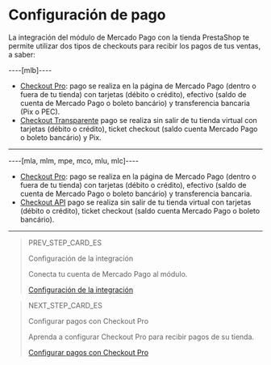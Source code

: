 # Configuración de pago

La integración del módulo de Mercado Pago con la tienda PrestaShop te permite utilizar dos tipos de checkouts para recibir los pagos de tus ventas, a saber:

----[mlb]---- 
* [Checkout Pro](/developers/es/docs/prestashop/payment-configuration/checkout-pro): pago se realiza en la página de Mercado Pago (dentro o fuera de tu tienda) con tarjetas (débito o crédito), efectivo (saldo de cuenta de Mercado Pago o boleto bancário) y transferencia bancaria (Pix o PEC).
* [Checkout Transparente](/developers/es/docs/prestashop/payment-configuration/checkout-api/introduction) pago se realiza sin salir de tu tienda virtual con tarjetas (débito o crédito), ticket checkout (saldo cuenta Mercado Pago o boleto bancário) y Pix.
------------

----[mla, mlm, mpe, mco, mlu, mlc]----
* [Checkout Pro](/developers/es/docs/prestashop/payment-configuration/checkout-pro): pago se realiza en la página de Mercado Pago (dentro o fuera de tu tienda) con tarjetas (débito o crédito), efectivo (saldo de cuenta de Mercado Pago o boleto bancário) y transferencia bancaria.
* [Checkout API](/developers/es/docs/prestashop/payment-configuration/checkout-api/introduction) pago se realiza sin salir de tu tienda virtual con tarjetas (débito o crédito), ticket checkout (saldo cuenta Mercado Pago o boleto bancário).
------------

> PREV_STEP_CARD_ES
>
> Configuración de la integración
>
> Conecta tu cuenta de Mercado Pago al módulo.
>
> [Configuración de la integración](/developers/es/docs/prestashop/integration)

> NEXT_STEP_CARD_ES
>
> Configurar pagos con Checkout Pro
>
> Aprenda a configurar Checkout Pro para recibir pagos de su tienda.
>
> [Configurar pagos con Checkout Pro](/developers/es/docs/prestashop/payment-configuration/checkout-pro)
